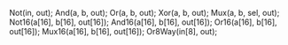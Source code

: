 Not(in, out);
And(a, b, out);
Or(a, b, out);
Xor(a, b, out);
Mux(a, b, sel, out);
Not16(a[16], b[16], out[16]);
And16(a[16], b[16], out[16]);
Or16(a[16], b[16], out[16]);
Mux16(a[16], b[16], out[16]);
Or8Way(in[8], out);
